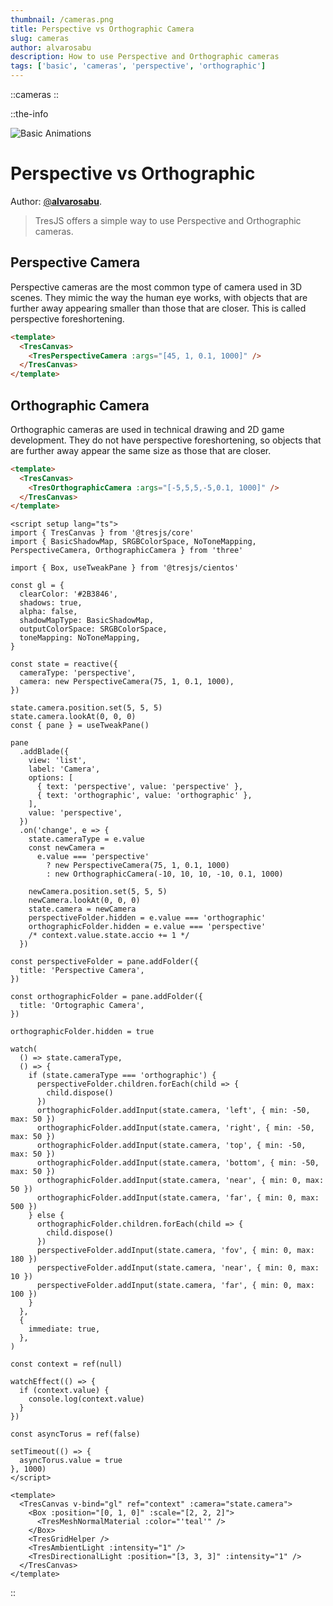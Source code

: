 ```yaml
---
thumbnail: /cameras.png
title: Perspective vs Orthographic Camera
slug: cameras
author: alvarosabu
description: How to use Perspective and Orthographic cameras
tags: ['basic', 'cameras', 'perspective', 'orthographic']
---
```


::cameras
::

::the-info

![Basic Animations](/cameras.png)

# Perspective vs Orthographic

Author: [@**alvarosabu**](https://twitter.com/alvarosabu).

> TresJS offers a simple way to use Perspective and Orthographic cameras.

## Perspective Camera

Perspective cameras are the most common type of camera used in 3D scenes. They mimic the way the human eye works, with objects that are further away appearing smaller than those that are closer. This is called perspective foreshortening.

```html
<template>
  <TresCanvas>
    <TresPerspectiveCamera :args="[45, 1, 0.1, 1000]" />
  </TresCanvas>
</template>
```

## Orthographic Camera

Orthographic cameras are used in technical drawing and 2D game development. They do not have perspective foreshortening, so objects that are further away appear the same size as those that are closer.

```html
<template>
  <TresCanvas>
    <TresOrthographicCamera :args="[-5,5,5,-5,0.1, 1000]" />
  </TresCanvas>
</template>
```

```vue
<script setup lang="ts">
import { TresCanvas } from '@tresjs/core'
import { BasicShadowMap, SRGBColorSpace, NoToneMapping, PerspectiveCamera, OrthographicCamera } from 'three'

import { Box, useTweakPane } from '@tresjs/cientos'

const gl = {
  clearColor: '#2B3846',
  shadows: true,
  alpha: false,
  shadowMapType: BasicShadowMap,
  outputColorSpace: SRGBColorSpace,
  toneMapping: NoToneMapping,
}

const state = reactive({
  cameraType: 'perspective',
  camera: new PerspectiveCamera(75, 1, 0.1, 1000),
})

state.camera.position.set(5, 5, 5)
state.camera.lookAt(0, 0, 0)
const { pane } = useTweakPane()

pane
  .addBlade({
    view: 'list',
    label: 'Camera',
    options: [
      { text: 'perspective', value: 'perspective' },
      { text: 'orthographic', value: 'orthographic' },
    ],
    value: 'perspective',
  })
  .on('change', e => {
    state.cameraType = e.value
    const newCamera =
      e.value === 'perspective'
        ? new PerspectiveCamera(75, 1, 0.1, 1000)
        : new OrthographicCamera(-10, 10, 10, -10, 0.1, 1000)

    newCamera.position.set(5, 5, 5)
    newCamera.lookAt(0, 0, 0)
    state.camera = newCamera
    perspectiveFolder.hidden = e.value === 'orthographic'
    orthographicFolder.hidden = e.value === 'perspective'
    /* context.value.state.accio += 1 */
  })

const perspectiveFolder = pane.addFolder({
  title: 'Perspective Camera',
})

const orthographicFolder = pane.addFolder({
  title: 'Ortographic Camera',
})

orthographicFolder.hidden = true

watch(
  () => state.cameraType,
  () => {
    if (state.cameraType === 'orthographic') {
      perspectiveFolder.children.forEach(child => {
        child.dispose()
      })
      orthographicFolder.addInput(state.camera, 'left', { min: -50, max: 50 })
      orthographicFolder.addInput(state.camera, 'right', { min: -50, max: 50 })
      orthographicFolder.addInput(state.camera, 'top', { min: -50, max: 50 })
      orthographicFolder.addInput(state.camera, 'bottom', { min: -50, max: 50 })
      orthographicFolder.addInput(state.camera, 'near', { min: 0, max: 50 })
      orthographicFolder.addInput(state.camera, 'far', { min: 0, max: 500 })
    } else {
      orthographicFolder.children.forEach(child => {
        child.dispose()
      })
      perspectiveFolder.addInput(state.camera, 'fov', { min: 0, max: 180 })
      perspectiveFolder.addInput(state.camera, 'near', { min: 0, max: 10 })
      perspectiveFolder.addInput(state.camera, 'far', { min: 0, max: 100 })
    }
  },
  {
    immediate: true,
  },
)

const context = ref(null)

watchEffect(() => {
  if (context.value) {
    console.log(context.value)
  }
})

const asyncTorus = ref(false)

setTimeout(() => {
  asyncTorus.value = true
}, 1000)
</script>

<template>
  <TresCanvas v-bind="gl" ref="context" :camera="state.camera">
    <Box :position="[0, 1, 0]" :scale="[2, 2, 2]">
      <TresMeshNormalMaterial :color="'teal'" />
    </Box>
    <TresGridHelper />
    <TresAmbientLight :intensity="1" />
    <TresDirectionalLight :position="[3, 3, 3]" :intensity="1" />
  </TresCanvas>
</template>
```

::
